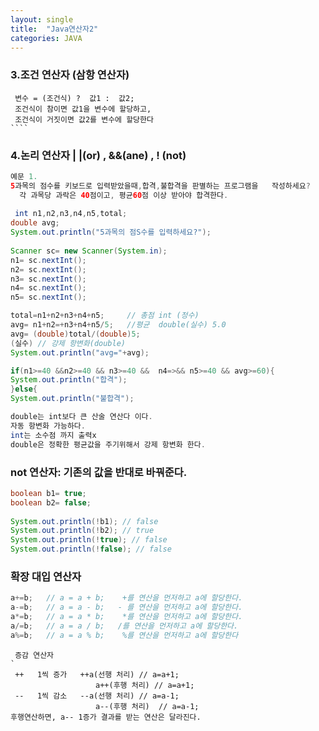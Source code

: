 ```yaml
---
layout: single
title:  "Java연산자2"
categories: JAVA
---
```


### 3.조건 연산자 (삼항 연산자)
 ````````````````````````````````````````
  변수 = (조건식) ?  값1 :  값2;
  조건식이 참이면 값1을 변수에 할당하고, 
  조건식이 거짓이면 값2를 변수에 할당한다
````
````````````````````````````````````````
### 4.논리 연산자 | |(or)  ,  &&(ane)  ,  ! (not)    
````````````````````````````` java
예문 1. 
5과목의 점수를 키보드로 입력받았을때,합격,불합격을 판별하는 프로그램을   작성하세요?  
  각 과목당 과락은 40점이고, 평균60점 이상 받아야 합격한다.
   
 int n1,n2,n3,n4,n5,total;
double avg;
System.out.println("5과목의 점S수를 입력하세요?");
	
Scanner sc= new Scanner(System.in);
n1= sc.nextInt();
n2= sc.nextInt();
n3= sc.nextInt();
n4= sc.nextInt();
n5= sc.nextInt();

total=n1+n2+n3+n4+n5;     // 총점 int (정수)
avg= n1+n2=+n3+n4+n5/5;   //평균  double(실수) 5.0
avg= (double)total/(double)5;   
(실수) // 강제 항변화(double)
System.out.println("avg="+avg);

if(n1>=40 &&n2>=40 && n3>=40 &&  n4=>&& n5>=40 && avg>=60){
System.out.println("합격");
}else{
System.out.println("불합격");

double는 int보다 큰 산술 연산다 이다.  
자동 항변화 가능하다.   
int는 소수점 까지 출력x   
double은 정확한 평균값을 주기위해서 강제 항변화 한다.  
`````````````````````````````````
### not 연산자: 기존의 값을 반대로 바꿔준다.
````java
boolean b1= true;
boolean b2= false;
		
System.out.println(!b1); // false
System.out.println(!b2); // true
System.out.println(!true); // false
System.out.println(!false); // false
```````````````````````````````````````````````
### 확장 대입 연산자 
````java
a+=b;	// a = a + b;    +를 연산을 먼저하고 a에 할당한다.   
a-=b; 	// a = a - b;   - 를 연산을 먼저하고 a에 할당한다. 
a*=b; 	// a = a * b;    *를 연산을 먼저하고 a에 할당한다. 
a/=b; 	// a = a / b;   /를 연산을 먼저하고 a에 할당한다. 
a%=b;	// a = a % b;    %를 연산을 먼저하고 a에 할당한다
`````````````````````````````````````````````````````````````````````````
```````````
 증감 연산자 
`
 ++   1씩 증가   ++a(선행 처리) // a=a+1;
	               a++(후행 처리) // a=a+1;
 --   1씩 감소   --a(선행 처리) // a=a-1;
	               a--(후행 처리)  // a=a-1;
후행연산하면, a-- 1증가 결과를 받는 연산은 달라진다. 
``````````````````````````````````````````````````````` 
